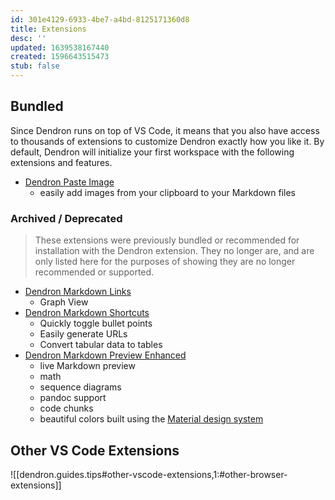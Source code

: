 ```yaml
---
id: 301e4129-6933-4be7-a4bd-8125171360d8
title: Extensions
desc: ''
updated: 1639538167440
created: 1596643515473
stub: false
---
```

## Bundled

Since Dendron runs on top of VS Code, it means that you also have access to thousands of extensions to customize Dendron exactly how you like it. By default, Dendron will initialize your first workspace with the following extensions and features.

- [Dendron Paste Image](https://link.dendron.so/vscode-paste-image)
  - easily add images from your clipboard to your Markdown files

### Archived / Deprecated

> These extensions were previously bundled or recommended for installation with the Dendron extension. They no longer are, and are only listed here for the purposes of showing they are no longer recommended or supported.

- [Dendron Markdown Links](https://marketplace.visualstudio.com/items?itemName=dendron.dendron-markdown-links)
  - Graph View 
- [Dendron Markdown Shortcuts](https://marketplace.visualstudio.com/items?itemName=dendron.dendron-markdown-shortcuts)
  - Quickly toggle bullet points
  - Easily generate URLs
  - Convert tabular data to tables
- [Dendron Markdown Preview Enhanced](https://marketplace.visualstudio.com/items?itemName=dendron.dendron-markdown-preview-enhanced) 
  - live Markdown preview
  - math
  - sequence diagrams
  - pandoc support
  - code chunks
  - beautiful colors built using the [Material design system](https://material.io/)

## Other VS Code Extensions

![[dendron.guides.tips#other-vscode-extensions,1:#other-browser-extensions]]